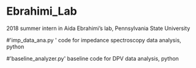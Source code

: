 # Ebrahimi_Lab
2018 summer intern in Aida Ebrahimi’s lab, Pennsylvania State University

#'imp_data_ana.py ' code for impedance spectroscopy data analysis, python

#'baseline_analyzer.py' baseline code for DPV data analysis, python
